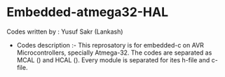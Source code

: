 # Embedded-atmega32-HAL
Codes written by : Yusuf Sakr (Lankash)

* Codes description :-
     This reprosatory is for embedded-c on AVR Microcontrollers, specially Atmega-32.
     The codes are separated as MCAL () and HCAL ().
     Every module is separated for ites h-file and c-file.
